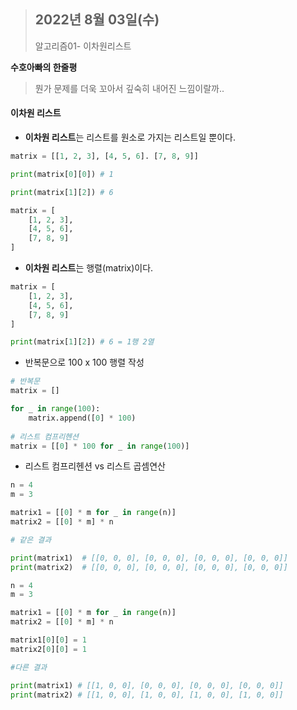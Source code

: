 > ## 2022년 8월 03일(수)
>
> 알고리즘01- 이차원리스트



**수호아빠의 한줄평**

>  뭔가 문제를 더욱 꼬아서 깊숙히 내어진 느낌이랄까..



#### 이차원 리스트

- **이차원 리스트**는 리스트를 원소로 가지는 리스트일 뿐이다.

```python
matrix = [[1, 2, 3], [4, 5, 6]. [7, 8, 9]]

print(matrix[0][0])	# 1

print(matrix[1][2])	# 6

matrix = [
    [1, 2, 3],
    [4, 5, 6],
    [7, 8, 9]
]
```

- **이차원 리스트**는 행렬(matrix)이다.

```python
matrix = [
    [1, 2, 3],
    [4, 5, 6],
    [7, 8, 9]
]

print(matrix[1][2])	# 6 = 1행 2열
```

- 반복문으로 100 x 100 행렬 작성

```python
# 반복문
matrix = []

for _ in range(100):
    matrix.append([0] * 100)
   
# 리스트 컴프리헨션
matrix = [[0] * 100 for _ in range(100)]
```

- 리스트 컴프리헨션 vs 리스트 곱셈연산

```python
n = 4
m = 3

matrix1 = [[0] * m for _ in range(n)]
matrix2 = [[0] * m] * n

# 같은 결과

print(matrix1)	# [[0, 0, 0], [0, 0, 0], [0, 0, 0], [0, 0, 0]]
print(matrix2)	# [[0, 0, 0], [0, 0, 0], [0, 0, 0], [0, 0, 0]]
```

```python
n = 4
m = 3

matrix1 = [[0] * m for _ in range(n)]
matrix2 = [[0] * m] * n

matrix1[0][0] = 1
matrix2[0][0] = 1

#다른 결과

print(matrix1) # [[1, 0, 0], [0, 0, 0], [0, 0, 0], [0, 0, 0]]
print(matrix2) # [[1, 0, 0], [1, 0, 0], [1, 0, 0], [1, 0, 0]]
```

